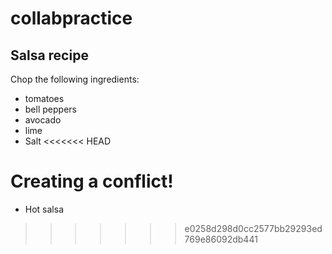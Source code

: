 # collabpractice

## Salsa recipe
Chop the following ingredients:
* tomatoes
* bell peppers
* avocado
* lime
* Salt
<<<<<<< HEAD

Creating a conflict!
=======
* Hot salsa
>>>>>>> e0258d298d0cc2577bb29293ed769e86092db441
